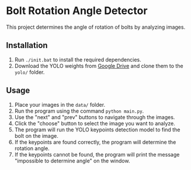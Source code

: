 # Bolt Rotation Angle Detector

This project determines the angle of rotation of bolts by analyzing images.

## Installation

1. Run `./init.bat` to install the required dependencies.
2. Download the YOLO weights from [Google Drive](https://drive.google.com/drive/folders/13xgcezmCsH3BguBzeVez_sCkcvsUSOxx?usp=sharing) and clone them to the `yolo/` folder.

## Usage

1. Place your images in the `data/` folder.
2. Run the program using the command `python main.py`.
3. Use the "next" and "prev" buttons to navigate through the images.
4. Click the "choose" button to select the image you want to analyze.
5. The program will run the YOLO keypoints detection model to find the bolt on the image.
6. If the keypoints are found correctly, the program will determine the rotation angle.
7. If the keypoints cannot be found, the program will print the message "impossible to determine angle" on the window.
